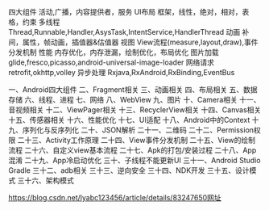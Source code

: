 四大组件 活动,广播，内容提供者，服务
UI布局   框架，线性，绝对，相对，表格，约束
多线程   Thread,Runnable,Handler,AsysTask,IntentService,HandlerThread
动画     补间，属性，帧动画，插值器&估值器
视图      View流程(measure,layout,draw),事件分发机制
性能      内存优化，内存泄漏，绘制优化，布局优化
图片加载  glide,fresco,picasso,android-universal-image-loader
网络请求  retrofit,okhttp,volley
异步处理  Rxjava,RxAndroid,RxBinding,EventBus


一、Android四大组件
二、Fragment相关
三、动画相关
四、布局相关
五、数据存储
六、线程、进程
七、网络
八、WebView
九、图片
十、Camera相关
十一、音视频相关
十二、ViewPager相关
十三、RecyclerView相关
十四、Canvas相关
十五、传感器相关
十六、性能优化
十七、UI适配
十八、Android中的Context
十九、序列化与反序列化
二十、JSON解析
二十一、二维码
二十二、Permission权限
二十三、Activity工作原理
二十四、View事件分发机制
二十五、View的绘制流程
二十六、自定义view基本流程
二十七、Apk的打包/安装过程
二十八、App混淆
二十九、App冷启动优化
三十、子线程不能更新UI
三十一、Android Studio Gradle
三十二、adb相关
三十三、逆向安全
三十四、NDK开发
三十五、设计模式
三十六、架构模式

https://blog.csdn.net/lyabc123456/article/details/83247650网址
